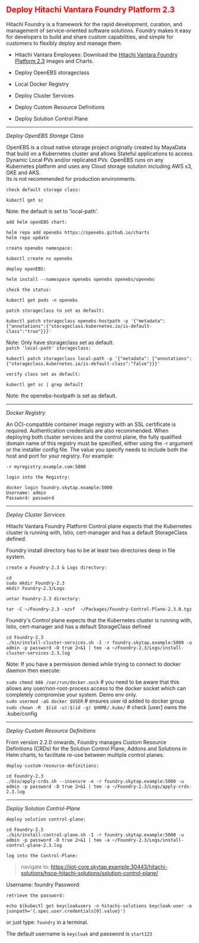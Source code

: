 ## <font color='red'>Deploy Hitachi Vantara Foundry Platform 2.3</font>

Hitachi Foundry is a framework for the rapid development, curation, and management of service-oriented software solutions.
Foundry makes it easy for developers to build and share custom capabilities, and simple for customers to flexibly deploy and manage them.

* Hitachi Vantara Employees:
Download the [Hitachi Vantara Foundry Platform 2.3](https://repo.wal.eng.hitachivantara.com/ui/native/foundry-generic-release/2.3.0) images and Charts.  


* Deploy OpenEBS storageclass
* Local Docker Registry

* Deploy Cluster Services
* Deploy Custom Resource Definitions
* Deploy Solution Control Plane 

---


<em>Deploy OpenEBS Storage Class</em>

OpenEBS is a cloud native storage project originally created by MayaData that build on a Kubernetes cluster and allows Stateful applications to access Dynamic Local PVs and/or replicated PVs. OpenEBS runs on any Kubernetes platform and uses any Cloud storage solution including AWS s3, GKE and AKS.  
Its is not recommended for production environments.

``check default storage class:``
```
kubectl get sc
```
Note: the default is set to 'local-path'.

``add helm openEBS chart:``
```
helm repo add openebs https://openebs.github.io/charts
helm repo update
```
``create openebs namespace:``
```
kubectl create ns openebs
```
``deploy openEBS:``
```
helm install --namespace openebs openebs openebs/openebs
```
``check the status:``
```
kubectl get pods -n openebs
```
``patch storageclass to set as default:``
```
kubectl patch storageclass openebs-hostpath -p '{"metadata": {"annotations":{"storageclass.kubernetes.io/is-default-class":"true"}}}'
```
Note: Only have storageclass set as default.  
``patch 'local-path' storageclass:``
```
kubectl patch storageclass local-path -p '{"metadata": {"annotations":{"storageclass.kubernetes.io/is-default-class":"false"}}}'
```
``verify class set as default:``
```
kubectl get sc | grep default
```
Note: the openebs-hostpath is set as default.

---

<em>Docker Registry</em>

An OCI-compatible container image registry with an SSL certificate is required. Authentication credentials are also recommended.
When deploying both cluster services and the control plane, the fully qualified domain name of this registry must be specified, either using the -r argument or the installer config file. The value you specify needs to include both the host and port for your registry. For example:

``-r myregistry.example.com:5000``

``login into the Registry:``
```
docker login foundry.skytap.example:5000
Username: admin
Password: password
```

---

<em>Deploy Cluster Services</em>

Hitachi Vantara Foundry Platform Control plane expects that the Kubernetes cluster is running with, Istio, cert-manager and has a default StorageClass defined. 

Foundry install directory has to be at least two directories deep in file system.

``create a Foundry-2.3 & Logs directory:``
```
cd
sudo mkdir Foundry-2.3
mkdir Foundry-2.3/Logs
```

``untar Foundry-2.3 directory:``
```
tar -C ~/Foundry-2.3 -xzvf  ~/Packages/Foundry-Control-Plane-2.3.0.tgz
```

Foundry's Control plane expects that the Kubernetes cluster is running with, Istio, cert-manager and has a default StorageClass defined 

```
cd Foundry-2.3
./bin/install-cluster-services.sh -I -r foundry.skytap.example:5000 -u admin -p password -D true 2>&1 | tee -a ~/Foundry-2.3/Logs/install-cluster-services-2.3.log
```
Note: If you have a permission denied while trying to connect to docker daemon then execute: 

``sudo chmod 666 /var/run/docker.sock`` # you need to be aware that this allows any user/non-root-process access  to the docker socket which can completely compromise your system. Demo env only.  
``sudo usermod -aG docker $USER`` # ensures user id added to docker group
``sudo chown -R  $(id -u):$(id -g) $HOME/.kube/`` # check [user] owns the .kube/config 

---

<em>Deploy Custom Resource Definitions</em>

From version 2.2.0 onwards, Foundry manages Custom Resource Definitions (CRDs) for the Solution Control Plane, Addons and Solutions in Helm charts, to facilitate re-use between multiple control planes.

``deploy custom-resource-definitions:``
```
cd Foundry-2.3
./bin/apply-crds.sh --insecure -e -r foundry.skytap.example:5000 -u admin -p password -D true 2>&1 | tee -a ~/Foundry-2.3/Logs/apply-crds-2.3.log
```

---

<em>Deploy Solution Control-Plane</em>

``deploy solution control-plane:``
```
cd Foundry-2.3
./bin/install-control-plane.sh -I -r foundry.skytap.example:5000 -u admin -p password -D true 2>&1 | tee -a ~/Foundry-2.3/Logs/install-control-plane-2.3.log
```

``log into the Control-Plane:``

  > navigate to: https://iiot-core.skytap.example:30443/hitachi-solutions/hscp-hitachi-solutions/solution-control-plane/ 

Username: foundry
Password: 

``retrieve the password:``
```
echo $(kubectl get keycloakusers -n hitachi-solutions keycloak-user -o jsonpath='{.spec.user.credentials[0].value}')
```
or just type: ``foundry`` in a terminal.

The default username is `keycloak` and password is `start123`